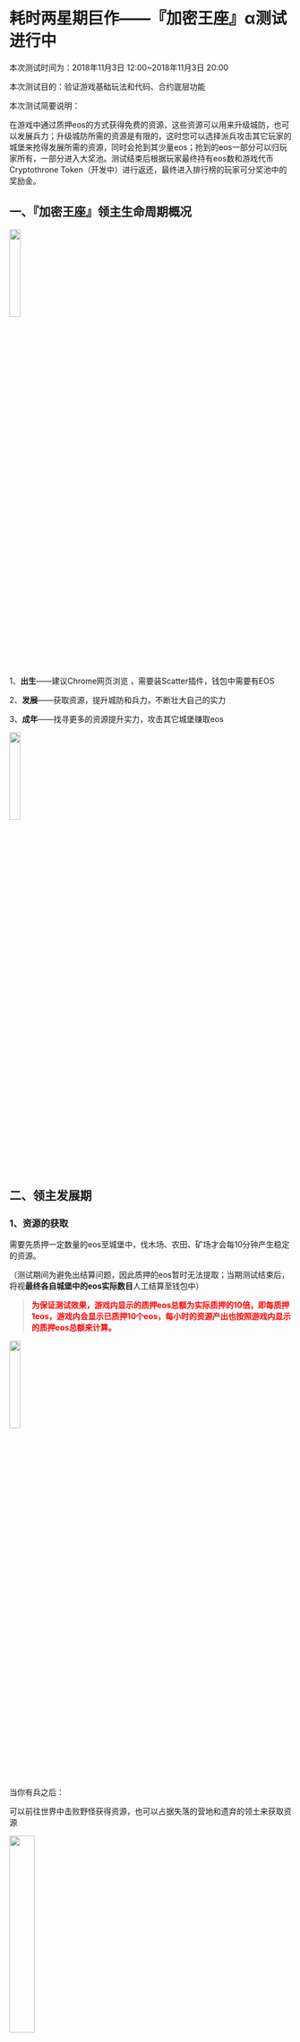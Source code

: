 # 耗时两星期巨作——『加密王座』α测试进行中

本次测试时间为：2018年11月3日 12:00~2018年11月3日 20:00

本次测试目的：验证游戏基础玩法和代码、合约底层功能

本次测试简要说明：

在游戏中通过质押eos的方式获得免费的资源，这些资源可以用来升级城防，也可以发展兵力；升级城防所需的资源是有限的，这时您可以选择派兵攻击其它玩家的城堡来抢得发展所需的资源，同时会抢到其少量eos；抢到的eos一部分可以归玩家所有，一部分进入大奖池。测试结束后根据玩家最终持有eos数和游戏代币Cryptothrone Token（开发中）进行返还，最终进入排行榜的玩家可分奖池中的奖励金。

## 一、『加密王座』领主生命周期概况
<img  src="http://thyrsi.com/t6/394/1540377051x-1404792849.png"  width=20%  height=20% />

1、**出生**——建议Chrome网页浏览 ，需要装Scatter插件，钱包中需要有EOS

2、**发展**——获取资源，提升城防和兵力，不断壮大自己的实力

3、**成年**——找寻更多的资源提升实力，攻击其它城堡赚取eos

<img  src="http://thyrsi.com/t6/394/1540377172x-1404781240.png"  width=20%  height=20% />

## 二、领主发展期

### 1、资源的获取
需要先质押一定数量的eos至城堡中，伐木场、农田、矿场才会每10分钟产生稳定的资源。

（测试期间为避免出结算问题，因此质押的eos暂时无法提取；当期测试结束后，将视**最终各自城堡中的eos实际数目**人工结算至钱包中）

> <font color=#FF0000>**为保证测试效果，游戏内显示的质押eos总额为实际质押的10倍，即每质押1eos，游戏内会显示已质押10个eos，每小时的资源产出也按照游戏内显示的质押eos总额来计算。**</font>

<img  src="http://thyrsi.com/t6/394/1540377376x1822611383.png"  width=20%  height=20% />

当你有兵之后：

可以前往世界中击败野怪获得资源，也可以占据失落的营地和遗弃的领土来获取资源

<img  src="http://thyrsi.com/t6/394/1540377640x-1404758455.png"  width=30%  height=30% />

### 2、研究兵力

消耗木材+粮草可研究兵力，兵力的多少将直接影响到战局的成败！

### 3、提升兵力加成

消耗木材+铁矿可升级城防，城防将给留守在城堡的士兵带来兵力加成

##  三、攻城略地
<img  src="http://thyrsi.com/t6/394/1540377756x-1404781090.png"  width=20%  height=20% />

### 1、攻击主城

可以派兵掠夺其它领主的主城，**战胜者将收取战败者质押在主城中eos总额的4%空气税，4%作为官方手续费，即失败方总共损失8%的eos**。

###  2、侦查
最好在攻击别人之前先侦查一下……不然你懂的
### 3、攻击
当前版本两军交战，失败方会损失掉所有兵力
### 4、打不过怎么办
开罩子保护自己吧……或者就迁城，打不起躲得起……
<img  src="http://thyrsi.com/t6/394/1540377901x-1566688371.png"  width=20%  height=20% />

##  四、Cryptothrone Token（开发中）


CryptoThrone游戏中共解锁100000000枚Token。

CT作为游戏中的代币后续主要应用场景包括但不限于：侦查、迁城、加速道具、保护罩、解锁和升级建筑、升级科技、建立联盟、王座争夺战等。

其中游戏中产出占80%，20%用于未来运营活动和宣传中使用，包括奖励给社区内的积极玩家。

CT可以在游戏内交易所自由买卖，未来官方也会将CT上架各大交易所。

**CT产出途径：**
1、游戏中凡是花费eos进行侦查、迁城、开保护罩等行为，包括战败损失的eos数，将会按照一定比例获得CT；

2、联盟城堡中，上缴各项所需资源升级科技，同时按照一定比例获得CT；每日产出有上限。

**CT主要消耗途径：**

1、联盟商城中可以使用CT购买迁城、保护罩、加速等道具

2、领主的高等级建筑、科技的解锁和升级

3、联盟高等级建筑、科技的解锁和升级

4、王座中按照质押的CT进行分红

5、抽取将军时需消耗CT

## 五、交易所、新版美术（开发中）

官方交易平台，领主可以在交易所上自由买卖资源和CT。

## 六、道具系统（规划中）

包含资源道具、加速道具、保护罩、迁城令等。

## 七、完善战斗体验（规划中）

多个玩家之间可集结军队，亦可多名玩家向防守方玩家支援；可快速集结和快速撤回所有军队等。

## 八、联盟玩法（规划中）

玩家可自由组建联盟，包含联盟科技、联盟超级资源田、联盟商城。

*【联盟科技】*每日每位玩家可以上缴不同科技所需的资源升级科技，不同等级的科技可给玩家带来资源产出速率、采集、行军、战斗等方面的增益；

*【超级资源田】*联盟达到一定等级后，盟主可以开启超级资源田供盟员共同开采

*【联盟商城】*联盟商城中可以花费CT购买常用道具

## 九、王座将领（规划中）

历史名将搜集，名将持有不同属性和增益buff，左右战局成败。

将军分为B级、A级、S级将军，不同级别的将军的属性和所带技能亦有所不同，S级将军最给力。
